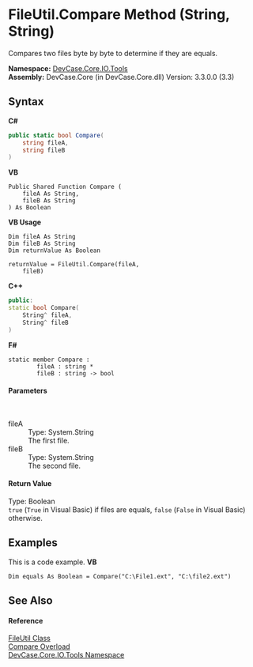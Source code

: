 # FileUtil.Compare Method (String, String)
 

Compares two files byte by byte to determine if they are equals.

**Namespace:**&nbsp;<a href="N_DevCase_Core_IO_Tools">DevCase.Core.IO.Tools</a><br />**Assembly:**&nbsp;DevCase.Core (in DevCase.Core.dll) Version: 3.3.0.0 (3.3)

## Syntax

**C#**<br />
``` C#
public static bool Compare(
	string fileA,
	string fileB
)
```

**VB**<br />
``` VB
Public Shared Function Compare ( 
	fileA As String,
	fileB As String
) As Boolean
```

**VB Usage**<br />
``` VB Usage
Dim fileA As String
Dim fileB As String
Dim returnValue As Boolean

returnValue = FileUtil.Compare(fileA, 
	fileB)
```

**C++**<br />
``` C++
public:
static bool Compare(
	String^ fileA, 
	String^ fileB
)
```

**F#**<br />
``` F#
static member Compare : 
        fileA : string * 
        fileB : string -> bool 

```


#### Parameters
&nbsp;<dl><dt>fileA</dt><dd>Type: System.String<br />The first file.</dd><dt>fileB</dt><dd>Type: System.String<br />The second file.</dd></dl>

#### Return Value
Type: Boolean<br />`true` (`True` in Visual Basic) if files are equals, `false` (`False` in Visual Basic) otherwise.

## Examples
This is a code example. 
**VB**<br />
``` VB
Dim equals As Boolean = Compare("C:\File1.ext", "C:\file2.ext")
```


## See Also


#### Reference
<a href="T_DevCase_Core_IO_Tools_FileUtil">FileUtil Class</a><br /><a href="Overload_DevCase_Core_IO_Tools_FileUtil_Compare">Compare Overload</a><br /><a href="N_DevCase_Core_IO_Tools">DevCase.Core.IO.Tools Namespace</a><br />